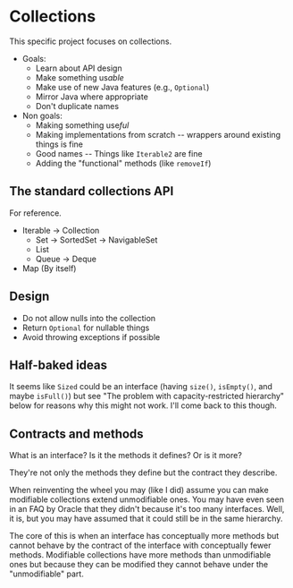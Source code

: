 # Collections

This specific project focuses on collections.

- Goals:
    - Learn about API design
    - Make something us*able*
    - Make use of new Java features (e.g., `Optional`)
    - Mirror Java where appropriate
    - Don't duplicate names
- Non goals:
    - Making something use*ful*
    - Making implementations from scratch -- wrappers around existing things is fine
    - Good names -- Things like `Iterable2` are fine
    - Adding the "functional" methods (like `removeIf`)

## The standard collections API

For reference.

- Iterable -> Collection
    - Set -> SortedSet -> NavigableSet
    - List
    - Queue -> Deque
- Map (By itself)

## Design

- Do not allow nulls into the collection
- Return `Optional` for nullable things
- Avoid throwing exceptions if possible

## Half-baked ideas

It seems like `Sized` could be an interface (having `size()`, `isEmpty()`, and maybe `isFull()`) but
see "The problem with capacity-restricted hierarchy" below for reasons why this might not work. I'll
come back to this though.

## Contracts and methods

What is an interface? Is it the methods it defines? Or is it more?

They're not only the methods they define but the contract they describe.

When reinventing the wheel you may (like I did) assume you can make modifiable collections extend
unmodifiable ones. You may have even seen in an FAQ by Oracle that they didn't because it's too many
interfaces. Well, it is, but you may have assumed that it could still be in the same hierarchy.

The core of this is when an interface has conceptually more methods but cannot behave by the
contract of the interface with conceptually fewer methods. Modifiable collections have more methods
than unmodifiable ones but because they can be modified they cannot behave under the "unmodifiable"
part.
